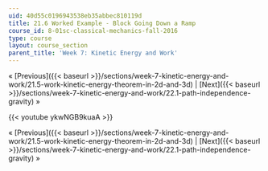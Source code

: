 ```yaml
---
uid: 40d55c0196943538eb35abbec810119d
title: 21.6 Worked Example - Block Going Down a Ramp
course_id: 8-01sc-classical-mechanics-fall-2016
type: course
layout: course_section
parent_title: 'Week 7: Kinetic Energy and Work'
---
```


« [Previous]({{< baseurl >}}/sections/week-7-kinetic-energy-and-work/21.5-work-kinetic-energy-theorem-in-2d-and-3d) | [Next]({{< baseurl >}}/sections/week-7-kinetic-energy-and-work/22.1-path-independence-gravity) »

{{< youtube ykwNGB9kuaA >}}

« [Previous]({{< baseurl >}}/sections/week-7-kinetic-energy-and-work/21.5-work-kinetic-energy-theorem-in-2d-and-3d) | [Next]({{< baseurl >}}/sections/week-7-kinetic-energy-and-work/22.1-path-independence-gravity) »